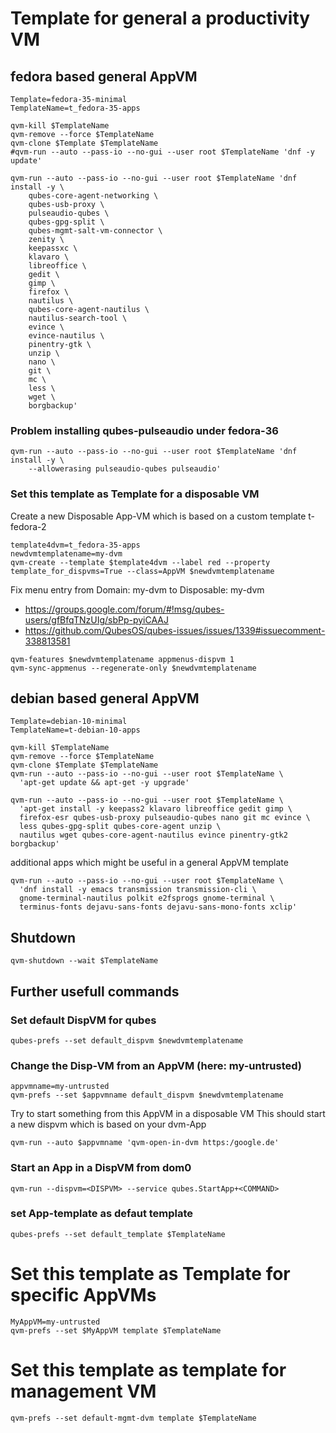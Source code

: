  Template for general a productivity VM
=======================================

## fedora based general AppVM
```
Template=fedora-35-minimal
TemplateName=t_fedora-35-apps

qvm-kill $TemplateName
qvm-remove --force $TemplateName
qvm-clone $Template $TemplateName
#qvm-run --auto --pass-io --no-gui --user root $TemplateName 'dnf -y update'
  
qvm-run --auto --pass-io --no-gui --user root $TemplateName 'dnf install -y \
	qubes-core-agent-networking \
	qubes-usb-proxy \
	pulseaudio-qubes \
	qubes-gpg-split \
	qubes-mgmt-salt-vm-connector \
	zenity \
	keepassxc \
	klavaro \
	libreoffice \
	gedit \
	gimp \
	firefox \
	nautilus \
	qubes-core-agent-nautilus \
	nautilus-search-tool \
	evince \
	evince-nautilus \
	pinentry-gtk \
	unzip \
	nano \
	git \
	mc \
	less \
	wget \
	borgbackup'
```

### Problem installing qubes-pulseaudio under fedora-36
```
qvm-run --auto --pass-io --no-gui --user root $TemplateName 'dnf install -y \
	--allowerasing pulseaudio-qubes pulseaudio'
```

### Set this template as Template for a disposable VM
Create a new Disposable App-VM which is based on a custom template t-fedora-2
```
template4dvm=t_fedora-35-apps
newdvmtemplatename=my-dvm
qvm-create --template $template4dvm --label red --property template_for_dispvms=True --class=AppVM $newdvmtemplatename
```

Fix menu entry from Domain: my-dvm to Disposable: my-dvm
- https://groups.google.com/forum/#!msg/qubes-users/gfBfqTNzUIg/sbPp-pyiCAAJ
- https://github.com/QubesOS/qubes-issues/issues/1339#issuecomment-338813581
```
qvm-features $newdvmtemplatename appmenus-dispvm 1
qvm-sync-appmenus --regenerate-only $newdvmtemplatename
```

## debian based general AppVM
```
Template=debian-10-minimal
TemplateName=t-debian-10-apps

qvm-kill $TemplateName
qvm-remove --force $TemplateName
qvm-clone $Template $TemplateName
qvm-run --auto --pass-io --no-gui --user root $TemplateName \
  'apt-get update && apt-get -y upgrade'

qvm-run --auto --pass-io --no-gui --user root $TemplateName \
  'apt-get install -y keepass2 klavaro libreoffice gedit gimp \
  firefox-esr qubes-usb-proxy pulseaudio-qubes nano git mc evince \
  less qubes-gpg-split qubes-core-agent unzip \
  nautilus wget qubes-core-agent-nautilus evince pinentry-gtk2 borgbackup'
```
additional apps which might be useful in a general AppVM template
```
qvm-run --auto --pass-io --no-gui --user root $TemplateName \
  'dnf install -y emacs transmission transmission-cli \
  gnome-terminal-nautilus polkit e2fsprogs gnome-terminal \
  terminus-fonts dejavu-sans-fonts dejavu-sans-mono-fonts xclip'
```

## Shutdown
```
qvm-shutdown --wait $TemplateName
```

## Further usefull commands

### Set default DispVM for qubes
```
qubes-prefs --set default_dispvm $newdvmtemplatename
```

### Change the Disp-VM from an AppVM (here: my-untrusted)
```
appvmname=my-untrusted
qvm-prefs --set $appvmname default_dispvm $newdvmtemplatename
```

Try to start something from this AppVM in a disposable VM
This should start a new dispvm which is based on your dvm-App
```
qvm-run --auto $appvmname 'qvm-open-in-dvm https:/google.de'
```

### Start an App in a DispVM from dom0
```
qvm-run --dispvm=<DISPVM> --service qubes.StartApp+<COMMAND>
```

### set App-template as defaut template
```
qubes-prefs --set default_template $TemplateName
```

# Set this template as Template for specific AppVMs
```
MyAppVM=my-untrusted
qvm-prefs --set $MyAppVM template $TemplateName
```

# Set this template as template for management VM
```
qvm-prefs --set default-mgmt-dvm template $TemplateName
```


